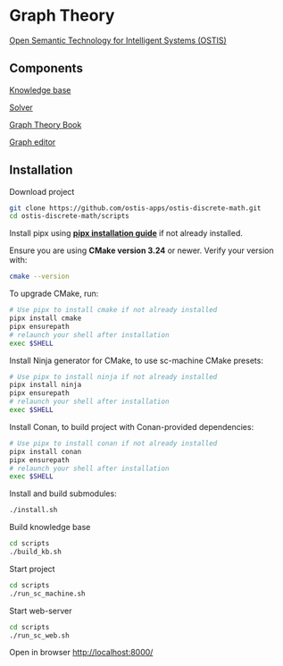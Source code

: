 # Graph Theory

<a href="http://ims.ostis.net/">Open Semantic Technology for Intelligent Systems (OSTIS)</a>

## Components

<a href="https://github.com/ostis-apps/gt-knowledge-base">Knowledge base</a>

<a href="https://github.com/ostis-apps/gt-knowledge-processing-machine">Solver</a>

<a href="https://github.com/ostis-apps/gt-book">Graph Theory Book</a>

<a href="https://github.com/ostis-apps/gt-ostis-drawings">Graph editor</a>

## Installation

Download project

```sh
git clone https://github.com/ostis-apps/ostis-discrete-math.git
cd ostis-discrete-math/scripts

```

Install pipx using [**pipx installation guide**](https://pipx.pypa.io/stable/installation/) if not already installed.

Ensure you are using **CMake version 3.24** or newer. Verify your version with:

```sh
cmake --version
```

To upgrade CMake, run:

```sh
# Use pipx to install cmake if not already installed
pipx install cmake
pipx ensurepath
# relaunch your shell after installation
exec $SHELL
```

Install Ninja generator for CMake, to use sc-machine CMake presets:
```sh
# Use pipx to install ninja if not already installed
pipx install ninja
pipx ensurepath
# relaunch your shell after installation
exec $SHELL
```

Install Conan, to build project with Conan-provided dependencies:

```sh
# Use pipx to install conan if not already installed
pipx install conan
pipx ensurepath
# relaunch your shell after installation
exec $SHELL
```

Install and build submodules:

```sh
./install.sh     

```

Build knowledge base

```sh
cd scripts 
./build_kb.sh 

```

Start project

```sh
cd scripts 
./run_sc_machine.sh 

```

Start web-server

```sh
cd scripts 
./run_sc_web.sh   

```

Open in browser <a href="http://localhost:8000/">http://localhost:8000/</a>
